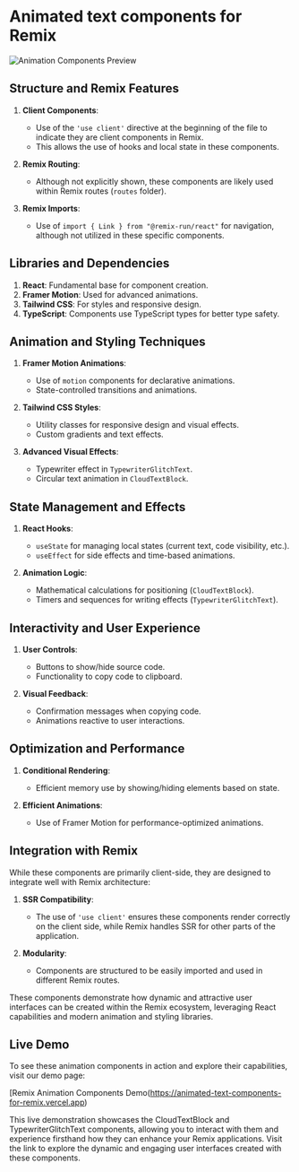 # Animated text components for Remix

![Animation Components Preview](https://lweb.ch/imagen.png)

## Structure and Remix Features

1. **Client Components**: 
   - Use of the `'use client'` directive at the beginning of the file to indicate they are client components in Remix.
   - This allows the use of hooks and local state in these components.

2. **Remix Routing**: 
   - Although not explicitly shown, these components are likely used within Remix routes (`routes` folder).

3. **Remix Imports**:
   - Use of `import { Link } from "@remix-run/react"` for navigation, although not utilized in these specific components.

## Libraries and Dependencies

1. **React**: Fundamental base for component creation.
2. **Framer Motion**: Used for advanced animations.
3. **Tailwind CSS**: For styles and responsive design.
4. **TypeScript**: Components use TypeScript types for better type safety.

## Animation and Styling Techniques

1. **Framer Motion Animations**:
   - Use of `motion` components for declarative animations.
   - State-controlled transitions and animations.

2. **Tailwind CSS Styles**:
   - Utility classes for responsive design and visual effects.
   - Custom gradients and text effects.

3. **Advanced Visual Effects**:
   - Typewriter effect in `TypewriterGlitchText`.
   - Circular text animation in `CloudTextBlock`.

## State Management and Effects

1. **React Hooks**:
   - `useState` for managing local states (current text, code visibility, etc.).
   - `useEffect` for side effects and time-based animations.

2. **Animation Logic**:
   - Mathematical calculations for positioning (`CloudTextBlock`).
   - Timers and sequences for writing effects (`TypewriterGlitchText`).

## Interactivity and User Experience

1. **User Controls**:
   - Buttons to show/hide source code.
   - Functionality to copy code to clipboard.

2. **Visual Feedback**:
   - Confirmation messages when copying code.
   - Animations reactive to user interactions.

## Optimization and Performance

1. **Conditional Rendering**:
   - Efficient memory use by showing/hiding elements based on state.

2. **Efficient Animations**:
   - Use of Framer Motion for performance-optimized animations.

## Integration with Remix

While these components are primarily client-side, they are designed to integrate well with Remix architecture:

1. **SSR Compatibility**: 
   - The use of `'use client'` ensures these components render correctly on the client side, while Remix handles SSR for other parts of the application.

2. **Modularity**: 
   - Components are structured to be easily imported and used in different Remix routes.

These components demonstrate how dynamic and attractive user interfaces can be created within the Remix ecosystem, leveraging React capabilities and modern animation and styling libraries.

## Live Demo

To see these animation components in action and explore their capabilities, visit our demo page:

[Remix Animation Components Demo(https://animated-text-components-for-remix.vercel.app)

This live demonstration showcases the CloudTextBlock and TypewriterGlitchText components, allowing you to interact with them and experience firsthand how they can enhance your Remix applications. Visit the link to explore the dynamic and engaging user interfaces created with these components.

